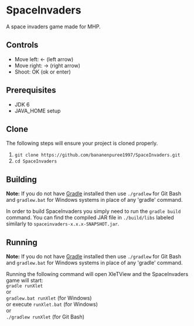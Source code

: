 # SpaceInvaders

A space invaders game made for MHP.

## Controls
* Move left: <- (left arrow)
* Move right: -> (right arrow)
* Shoot: OK (ok or enter)

## Prerequisites
* JDK 6
* JAVA_HOME setup

## Clone
The following steps will ensure your project is cloned properly.

1. `git clone https://github.com/bananenpuree1997/SpaceInvaders.git`
2. `cd SpaceInvaders`

## Building
__Note:__ If you do not have [Gradle] installed then use `./gradlew` for Git Bash and `gradlew.bat` for Windows systems in place of any 'gradle' command.

In order to build SpaceInvaders you simply need to run the `gradle build` command. You can find the compiled JAR file in `./build/libs` labeled 
similarly to `spaceinvaders-x.x.x-SNAPSHOT.jar`.

## Running
__Note:__ If you do not have [Gradle] installed then use `./gradlew` for Git Bash and `gradlew.bat` for Windows systems in place of any 'gradle' command.

Running the following command will open XleTView and the SpaceInvaders game will start:
<br>`gradle runXlet`
<br>or
<br>`gradlew.bat runXlet` (for Windows)
<br>or
execute `runXlet.bat` (for Windows)
<br>or
<br>`./gradlew runXlet` (for Git Bash)

[Gradle]: https://gradle.org/